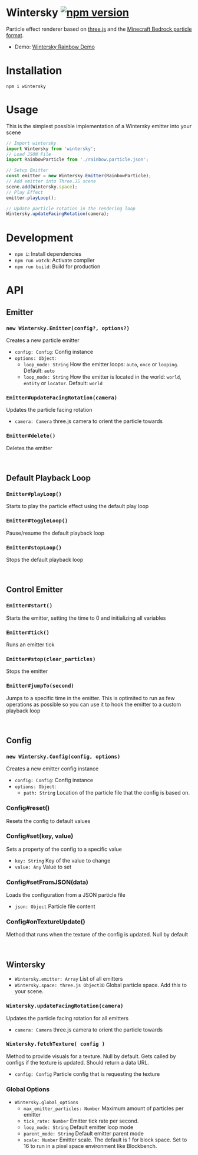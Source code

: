 # Wintersky [![npm version](https://img.shields.io/npm/v/wintersky)](https://www.npmjs.com/package/wintersky)

Particle effect renderer based on [three.js](https://threejs.org) and the [Minecraft Bedrock particle format](https://bedrock.dev/docs/stable/Particles).

* Demo: [Wintersky Rainbow Demo](https://jannisx11.github.io/wintersky/demo/)

# Installation

`npm i wintersky`

# Usage

This is the simplest possible implementation of a Wintersky emitter into your scene

```javascript
// Import wintersky
import Wintersky from 'wintersky';
// Load JSON File
import RainbowParticle from './rainbow.particle.json';

// Setup Emitter
const emitter = new Wintersky.Emitter(RainbowParticle);
// Add emitter into Three.JS scene
scene.add(Wintersky.space);
// Play Effect
emitter.playLoop();

// Update particle rotation in the rendering loop
Wintersky.updateFacingRotation(camera);
```

# Development

* `npm i`: Install dependencies
* `npm run watch`: Activate compiler
* `npm run build`: Build for production

# API

## Emitter

### `new Wintersky.Emitter(config?, options?)`

Creates a new particle emitter

* `config: Config`: Config instance
* `options: Object`:
	* `loop_mode: String` How the emitter loops: `auto`, `once` or `looping`. Default: `auto`
	* `loop_mode: String` How the emitter is located in the world: `world`, `entity` or `locator`. Default: `world`

### `Emitter#updateFacingRotation(camera)`

Updates the particle facing rotation
* `camera: Camera` three.js camera to orient the particle towards

### `Emitter#delete()`

Deletes the emitter

&nbsp;
## Default Playback Loop

### `Emitter#playLoop()`

Starts to play the particle effect using the default play loop

### `Emitter#toggleLoop()`

Pause/resume the default playback loop

### `Emitter#stopLoop()`

Stops the default playback loop



&nbsp;
## Control Emitter

### `Emitter#start()`

Starts the emitter, setting the time to 0 and initializing all variables

### `Emitter#tick()`

Runs an emitter tick

### `Emitter#stop(clear_particles)`

Stops the emitter

### `Emitter#jumpTo(second)`

Jumps to a specific time in the emitter. This is optimited to run as few operations as possible so you can use it to hook the emitter to a custom playback loop


&nbsp;
## Config

### `new Wintersky.Config(config, options)`

Creates a new emitter config instance

* `config: Config`: Config instance
* `options: Object`:
	* `path: String` Location of the particle file that the config is based on.

### Config#reset()

Resets the config to default values

### Config#set(key, value)

Sets a property of the config to a specific value

* `key: String` Key of the value to change
* `value: Any` Value to set

### Config#setFromJSON(data)

Loads the configuration from a JSON particle file

* `json: Object` Particle file content

### Config#onTextureUpdate()

Method that runs when the texture of the config is updated. Null by default


&nbsp;
## Wintersky

* `Wintersky.emitter: Array` List of all emitters
* `Wintersky.space: three.js Object3D` Global particle space. Add this to your scene.

### `Wintersky.updateFacingRotation(camera)`

Updates the particle facing rotation for all emitters
* `camera: Camera` three.js camera to orient the particle towards

### `Wintersky.fetchTexture( config )`

Method to provide visuals for a texture. Null by default. Gets called by configs if the texture is updated. Should return a data URL.
* `config: Config` Particle config that is requesting the texture


### Global Options

* `Wintersky.global_options`
	* `max_emitter_particles: Number` Maximum amount of particles per emitter
	* `tick_rate: Number` Emitter tick rate per second. 
	* `loop_mode: String` Default emitter loop mode
	* `parent_mode: String` Default emitter parent mode
	* `scale: Number` Emitter scale. The default is 1 for block space. Set to 16 to run in a pixel space environment like Blockbench.